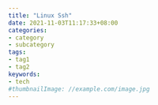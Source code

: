 ```yaml
---
title: "Linux Ssh"
date: 2021-11-03T11:17:33+08:00
categories:
- category
- subcategory
tags:
- tag1
- tag2
keywords:
- tech
#thumbnailImage: //example.com/image.jpg
---
```


<!--more-->
